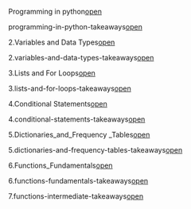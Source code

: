 Programming in python[open](https://github.com/Rish1382/Step-1-introduction-to-python/blob/main/1.Programming%20in%20python.ipynb)

programming-in-python-takeaways[open](https://github.com/Rish1382/Step-1-introduction-to-python/blob/main/1.programming-in-python-takeaways.pdf)

2.Variables and Data Types[open](https://github.com/Rish1382/Step-1-introduction-to-python/blob/main/2.Variables%20and%20Data%20Types.ipynb)

2.variables-and-data-types-takeaways[open](https://github.com/Rish1382/Step-1-introduction-to-python/blob/main/2.variables-and-data-types-takeaways.pdf)

3.Lists and For Loops[open](https://github.com/Rish1382/Step-1-introduction-to-python/blob/main/3.Lists%20and%20For%20Loops.ipynb)

3.lists-and-for-loops-takeaways[open](https://github.com/Rish1382/Step-1-introduction-to-python/blob/main/3.lists-and-for-loops-takeaways.pdf)

4.Conditional Statements[open](https://github.com/Rish1382/Step-1-introduction-to-python/blob/main/4.Conditional%20Statements.ipynb)

4.conditional-statements-takeaways[open](https://github.com/Rish1382/Step-1-introduction-to-python/blob/main/4.conditional-statements-takeaways.pdf)

5.Dictionaries_and_Frequency _Tables[open](https://github.com/Rish1382/Step-1-introduction-to-python/blob/main/5.Dictionaries_and_Frequency%20_Tables.ipynb)

5.dictionaries-and-frequency-tables-takeaways[open](https://github.com/Rish1382/Step-1-introduction-to-python/blob/main/5.dictionaries-and-frequency-tables-takeaways.pdf)

6.Functions_Fundamentals[open](https://github.com/Rish1382/Step-1-introduction-to-python/blob/main/6.Functions_Fundamentals.ipynb)

6.functions-fundamentals-takeaways[open](https://github.com/Rish1382/Step-1-introduction-to-python/blob/main/6.functions-fundamentals-takeaways.pdf)

7.functions-intermediate-takeaways[open](https://github.com/Rish1382/Step-1-introduction-to-python/blob/main/7.functions-intermediate-takeaways.pdf)
